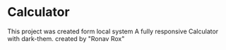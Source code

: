 # Calculator
This project was created form local system
A fully responsive Calculator with dark-them.
created by "Ronav Rox"
